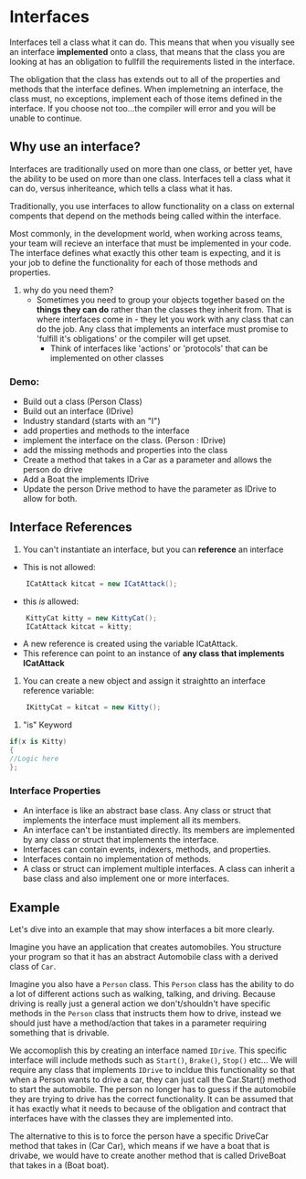 # Interfaces

Interfaces tell a class what it can do. This means that when you visually see an interface **implemented** onto 
a class, that means that the class you are looking at has an obligation to fullfill the requirements listed in the
interface. 

The obligation that the class has extends out to all of the properties and methods that the interface defines. When implemetning
an interface, the class must, no exceptions, implement each of those items defined in the interface. If you choose not too...the 
compiler will error and you will be unable to continue. 


## Why use an interface?

Interfaces are traditionally used on more than one class, or better yet, have the ability to be used on more than one class. Interfaces
tell a class what it can do, versus inheriteance, which tells a class what it has. 

Traditionally, you use interfaces to allow functionality on a class on external compents that depend on the methods being called within the interface.

Most commonly, in the development world, when working across teams, your team will recieve an interface that must be implemented in your code. 
The interface defines what exactly this other team is expecting, and it is your job to define the functionality for each of those methods and properties. 

1. why do you need them?
	- Sometimes you need to group your objects together based on the **things they can do** rather than the classes they inherit from.
      That is where interfaces come in - they let you work with any class that can do the job. 
      Any class that implements an interface must promise to 'fulfill it's obligations' or the compiler will get upset. 
      - Think of interfaces like 'actions' or 'protocols' that can be implemented on other classes
	 
	 
### Demo:
- Build out a class (Person Class)
- Build out an interface (IDrive)
- Industry standard (starts with an "I")
- add properties and methods to the interface
- implement the interface on the class. (Person : IDrive)
- add the missing methods and properties into the class
- Create a method that takes in a Car as a parameter and allows the person do drive
- Add a Boat the implements IDrive
- Update the person Drive method to have the parameter as IDrive to allow for both.


## Interface References

1. You can't instantiate an interface, but you can **reference** an interface
- This is not allowed:
```csharp
	ICatAttack kitcat = new ICatAttack();
```
- this *is* allowed:
```csharp 
	KittyCat kitty = new KittyCat();
    ICatAttack kitcat = kitty;
```
- A new reference is created using the variable ICatAttack.
- This reference can point to an instance of **any class that implements ICatAttack**

1. You can create a new object and assign it straightto an interface reference variable:

```csharp
	IKittyCat = kitcat = new Kitty();
```

1. "is" Keyword
```csharp
if(x is Kitty)
{
//Logic here
};
```

### Interface Properties

- An interface is like an abstract base class. Any class or struct that implements the interface must implement all its members.
- An interface can't be instantiated directly. Its members are implemented by any class or struct that implements the interface.
- Interfaces can contain events, indexers, methods, and properties.
- Interfaces contain no implementation of methods.
- A class or struct can implement multiple interfaces. A class can inherit a base class and also implement one or more interfaces.
   


## Example
Let's dive into an example that may show interfaces a bit more clearly.

Imagine you have an application that creates automobiles. You structure your program so that it has an abstract Automobile class with a derived class
of `Car`. 

Imagine you also have a `Person` class. This `Person` class has the ability to do a lot of different actions such as walking, talking, and driving.
Because driving is really just a general action we don't/shouldn't have specific methods in the `Person` class that instructs them how to drive, instead we should 
just have a method/action that takes in a parameter requiring something that is drivable. 

We accomoplish this by creating an interface named `IDrive`. This specific interface will include methods such as `Start()`, `Brake()`, `Stop()` etc...
We will require any class that implements `IDrive` to incldue this functionality so that when a Person wants to drive a car, they can just call the Car.Start() method to start the automobile.
The person no longer has to guess if the automobile they are trying to drive has the correct functionality. It can be assumed that it has exactly what it needs to because
of the obligation and contract that interfaces have with the classes they are implemented into. 

The alternative to this is to force the person have a specific DriveCar method that takes in (Car Car), which means if we have a boat that is drivabe,
we would have to create another method that is called DriveBoat that takes in a (Boat boat).